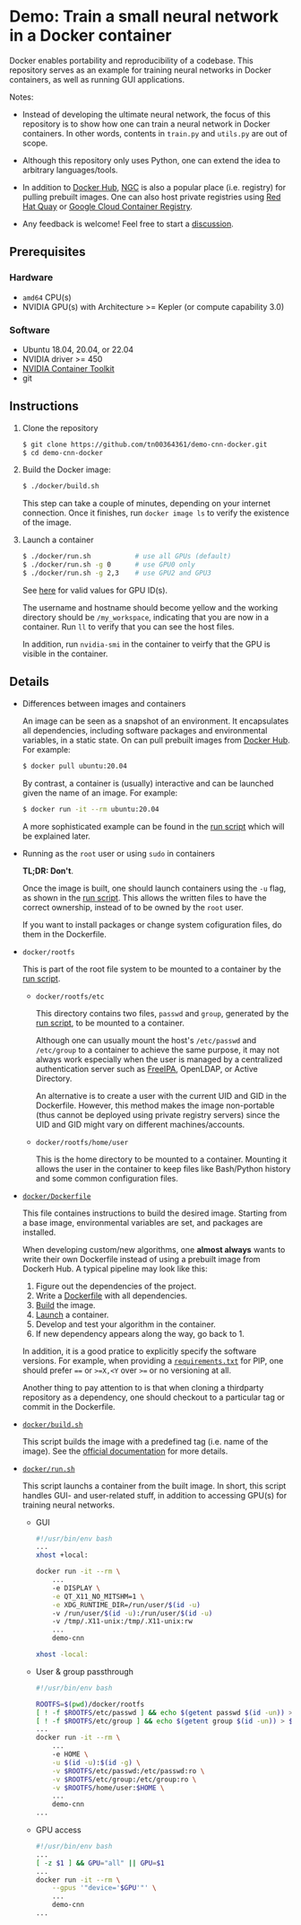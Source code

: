 # Demo: Train a small neural network in a Docker container

Docker enables portability and reproducibility of a codebase. This repository serves as an example for training neural networks in Docker containers, as well as running GUI applications.

Notes:

- Instead of developing the ultimate neural network, the focus of this repository is to show how one can train a neural network in Docker containers. In other words, contents in `train.py` and `utils.py` are out of scope.

- Although this repository only uses Python, one can extend the idea to arbitrary languages/tools.

- In addition to [Docker Hub](https://hub.docker.com/), [NGC](https://catalog.ngc.nvidia.com/containers) is also a popular place (i.e. registry) for pulling prebuilt images. One can also host private registries using [Red Hat Quay](https://quay.io/) or [Google Cloud Container Registry](https://cloud.google.com/container-registry).

- Any feedback is welcome! Feel free to start a [discussion](https://github.com/tn00364361/demo-cnn-docker/discussions).

## Prerequisites

### Hardware

- `amd64` CPU(s)
- NVIDIA GPU(s) with Architecture >= Kepler (or compute capability 3.0)

### Software

- Ubuntu 18.04, 20.04, or 22.04
- NVIDIA driver >= 450
- [NVIDIA Container Toolkit](https://docs.nvidia.com/datacenter/cloud-native/container-toolkit/install-guide.html#docker)
- git


## Instructions

1. Clone the repository

    ```bash
    $ git clone https://github.com/tn00364361/demo-cnn-docker.git
    $ cd demo-cnn-docker
    ```

2. Build the Docker image:

    ```bash
    $ ./docker/build.sh
    ```

    This step can take a couple of minutes, depending on your internet connection. Once it finishes, run `docker image ls` to verify the existence of the image.

3. Launch a container

    ```bash
    $ ./docker/run.sh           # use all GPUs (default)
    $ ./docker/run.sh -g 0      # use GPU0 only
    $ ./docker/run.sh -g 2,3    # use GPU2 and GPU3
    ```

    See [here](https://docs.nvidia.com/datacenter/cloud-native/container-toolkit/user-guide.html#gpu-enumeration) for valid values for GPU ID(s).

    The username and hostname should become yellow and the working directory should be `/my_workspace`, indicating that you are now in a container. Run `ll` to verify that you can see the host files.

    In addition, run `nvidia-smi` in the container to veirfy that the GPU is visible in the container.

## Details


- Differences between images and containers

    An image can be seen as a snapshot of an environment. It encapsulates all dependencies, including software packages and environmental variables, in a static state. On can pull prebuilt images from [Docker Hub](https://hub.docker.com/). For example:

    ```bash
    $ docker pull ubuntu:20.04
    ```

    By contrast, a container is (usually) interactive and can be launched given the name of an image. For example:

    ```bash
    $ docker run -it --rm ubuntu:20.04
    ```

    A more sophisticated example can be found in the [run script](docker/run.sh) which will be explained later.

- Running as the `root` user or using `sudo` in containers

    **TL;DR: Don't**.

    Once the image is built, one should launch containers using the `-u` flag, as shown in the [run script](docker/run.sh). This allows the written files to have the correct ownership, instead of to be owned by the `root` user.

    If you want to install packages or change system cofiguration files, do them in the Dockerfile.

- `docker/rootfs`

    This is part of the root file system to be mounted to a container by the [run script](docker/run.sh).

    - `docker/rootfs/etc`

        This directory contains two files, `passwd` and `group`, generated by the [run script](docker/run.sh), to be mounted to a container.

        Although one can usually mount the host's `/etc/passwd` and `/etc/group` to a container to achieve the same purpose, it may not always work especially when the user is managed by a centralized authentication server such as [FreeIPA](https://www.freeipa.org/page/Main_Page), OpenLDAP, or Active Directory.

        An alternative is to create a user with the current UID and GID in the Dockerfile. However, this method makes the image non-portable (thus cannot be deployed using private registry servers) since the UID and GID might vary on different machines/accounts.

    - `docker/rootfs/home/user`

        This is the home directory to be mounted to a container. Mounting it allows the user in the container to keep files like Bash/Python history and some common configuration files.

- [`docker/Dockerfile`](docker/Dockerfile)

    This file containes instructions to build the desired image. Starting from a base image, environmental variables are set, and packages are installed.

    When developing custom/new algorithms, one **almost always** wants to write their own Dockerfile instead of using a prebuilt image from Dockerh Hub. A typical pipeline may look like this:

    1. Figure out the dependencies of the project.
    2. Write a [Dockerfile](docker/Dockerfile) with all dependencies.
    3. [Build](docker/build.sh) the image.
    4. [Launch](docker/run.sh) a container.
    5. Develop and test your algorithm in the container.
    6. If new dependency appears along the way, go back to 1.

    In addition, it is a good pratice to explicitly specify the software versions. For example, when providing a [`requirements.txt`](requirements.txt) for PIP, one should prefer `==` or `>=X,<Y` over `>=` or no versioning at all.

    Another thing to pay attention to is that when cloning a thirdparty repository as a dependency, one should checkout to a particular tag or commit in the Dockerfile.

- [`docker/build.sh`](docker/build.sh)

    This script builds the image with a predefined tag (i.e. name of the image). See the [official documentation](https://docs.docker.com/engine/reference/commandline/build/) for more details.

- [`docker/run.sh`](docker/run.sh)

    This script launchs a container from the built image. In short, this script handles GUI- and user-related stuff, in addition to accessing GPU(s) for training neural networks.

    - GUI

        ```bash
        #!/usr/bin/env bash
        ...
        xhost +local:

        docker run -it --rm \
            ...
            -e DISPLAY \
            -e QT_X11_NO_MITSHM=1 \
            -e XDG_RUNTIME_DIR=/run/user/$(id -u)
            -v /run/user/$(id -u):/run/user/$(id -u)
            -v /tmp/.X11-unix:/tmp/.X11-unix:rw
            ...
            demo-cnn

        xhost -local:
        ```

    - User & group passthrough

        ```bash
        #!/usr/bin/env bash

        ROOTFS=$(pwd)/docker/rootfs
        [ ! -f $ROOTFS/etc/passwd ] && echo $(getent passwd $(id -un)) > $ROOTFS/etc/passwd
        [ ! -f $ROOTFS/etc/group ] && echo $(getent group $(id -un)) > $ROOTFS/etc/group
        ...
        docker run -it --rm \
            ...
            -e HOME \
            -u $(id -u):$(id -g) \
            -v $ROOTFS/etc/passwd:/etc/passwd:ro \
            -v $ROOTFS/etc/group:/etc/group:ro \
            -v $ROOTFS/home/user:$HOME \
            ...
            demo-cnn
        ...
        ```

    - GPU access

        ```bash
        #!/usr/bin/env bash
        ...
        [ -z $1 ] && GPU="all" || GPU=$1
        ...
        docker run -it --rm \
            --gpus '"device='$GPU'"' \
            ...
            demo-cnn
        ...
        ```
